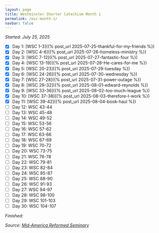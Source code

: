```yaml
---
layout: page
title: Westminster Shorter Catechism Month 1
permalink: /wsc-month-1/
navbar: false
---
```


*Started: July 25, 2025*

- [x] Day 1: [WSC 1-3]({% post_url 2025-07-25-thankful-for-my-friends %})
- [x] Day 2: [WSC 4-6]({% post_url 2025-07-26-homeless-ministry %})
- [x] Day 3: [WSC 7-12]({% post_url 2025-07-27-fantastic-four %})
- [x] Day 4: [WSC 13-19]({% post_url 2025-07-28-He-cares-for-me %})
- [x] Day 5: [WSC 20-23]({% post_url 2025-07-29-tuesday %})
- [x] Day 6: [WSC 24-26]({% post_url 2025-07-30-wednesday %})
- [x] Day 7: [WSC 27-28]({% post_url 2025-07-31-power-outage %})
- [x] Day 8: [WSC 29-32]({% post_url 2025-08-01-edward-reynolds %})
- [x] Day 9: [WSC 33-36]({% post_url 2025-08-02-too-much-league %})
- [x] Day 10: [WSC 37-38]({% post_url 2025-08-03-therefore-I-work %})
- [x] Day 11: [WSC 39-42]({% post_url 2025-08-04-book-haul %})
- [ ] Day 12: WSC 43-44
- [ ] Day 13: WSC 45-48
- [ ] Day 14: WSC 49-52
- [ ] Day 15: WSC 53-56
- [ ] Day 16: WSC 57-62
- [ ] Day 17: WSC 63-66
- [ ] Day 18: WSC 67-69
- [ ] Day 19: WSC 70-72
- [ ] Day 20: WSC 73-75
- [ ] Day 21: WSC 76-78
- [ ] Day 22: WSC 79-81
- [ ] Day 23: WSC 82-84
- [ ] Day 24: WSC 85-87
- [ ] Day 25: WSC 88-90
- [ ] Day 26: WSC 91-93
- [ ] Day 27: WSC 94-97
- [ ] Day 28: WSC 98-100
- [ ] Day 29: WSC 101-103
- [ ] Day 30: WSC 104-107

*Finished:*

*Source:* [*Mid-America Reformed Seminary*](https://s3.us-west-1.amazonaws.com/blog.swang.cloud/reformed-standards-monthly.pdf)